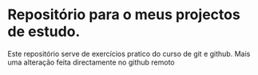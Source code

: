 # Repositório para o meus projectos de estudo. 
 Este repositório serve de exercícios pratico do curso de git e github.
Mais uma alteração feita directamente no github remoto 

